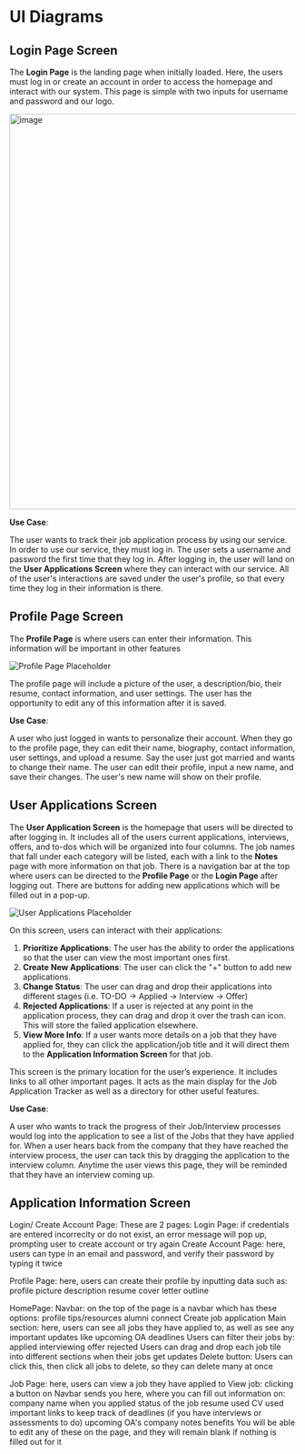 # UI Diagrams

## Login Page Screen

The **Login Page** is the landing page when initially loaded. Here, the users must log in or create an account in order to access the homepage and interact with our system. This page is simple with two inputs for username and password and our logo.

<img width="696" alt="image" src="https://github.com/user-attachments/assets/9f0d670b-ea01-48f6-9b15-eaac10f7c507">

**Use Case**:

The user wants to track their job application process by using our service. In order to use our service, they must log in. The user sets a username and password the first time that they log in. After logging in, the user will land on the **User Applications Screen** where they can interact with our service. All of the user's interactions are saved under the user's profile, so that every time they log in their information is there.

## Profile Page Screen

The **Profile Page** is where users can enter their information. This information will be important in other features

![Profile Page Placeholder](...)

The profile page will include a picture of the user, a description/bio, their resume, contact information, and user settings. The user has the opportunity to edit any of this information after it is saved.

**Use Case**:

A user who just logged in wants to personalize their account. When they go to the profile page, they can edit their name, biography, contact information, user settings, and upload a resume. Say the user just got married and wants to change their name. The user can edit their profile, input a new name, and save their changes. The user's new name will show on their profile.

## User Applications Screen

The **User Application Screen** is the homepage that users will be directed to after logging in. It includes all of the users current applications, interviews, offers, and to-dos which will be organized into four columns. The job names that fall under each category will be listed, each with a link to the **Notes** page with more information on that job. There is a navigation bar at the top where users can be directed to the **Profile Page** or the **Login Page** after logging out. There are buttons for adding new applications which will be filled out in a pop-up.

![User Applications Placeholder](...)

On this screen, users can interact with their applications:

1. **Prioritize Applications**: The user has the ability to order the applications so that the user can view the most important ones first.
2. **Create New Applications**: The user can click the "+" button to add new applications.
3. **Change Status**: The user can drag and drop their applications into different stages (i.e. TO-DO -> Applied -> Interview -> Offer)
4. **Rejected Applications**: If a user is rejected at any point in the application process, they can drag and drop it over the trash can icon. This will store the failed application elsewhere.
5. **View More Info**: If a user wants more details on a job that they have applied for, they can click the application/job title and it will direct them to the **Application Information Screen** for that job.

This screen is the primary location for the user’s experience. It includes links to all other important pages. It acts as the main display for the Job Application Tracker as well as a directory for other useful features.

**Use Case**: 

A user who wants to track the progress of their Job/Interview processes would log into the application to see a list of the Jobs that they have applied for. When a user hears back from the company that they have reached the interview process, the user can tack this by dragging the application to the interview column. Anytime the user views this page, they will be reminded that they have an interview coming up.

## Application Information Screen




Login/ Create Account Page:
These are 2 pages:
    Login Page:
        if credentials are entered incorreclty or do not exist, an error message will pop up, prompting user to create account or try again
    Create Account Page:
        here, users can type in an email and password, and verify their password by typing it twice







Profile Page:
    here, users can create their profile by inputting data such as:
        profile picture
        description
        resume
        cover letter outline



HomePage:
    Navbar:
        on the top of the page is a navbar which has these options:
            profile
            tips/resources
            alumni connect
            Create job application
    Main section:
        here, users can see all jobs they have applied to, as well as see any important updates like upcoming OA deadlines
        Users can filter their jobs by:
            applied
            interviewing
            offer
            rejected
        Users can drag and drop each job tile into different sections when their jobs get updates
    Delete button:
        Users can click this, then click all jobs to delete, so they can delete many at once
    

Job Page:
    here, users can view a job they have applied to
        View job:
            clicking a button on Navbar sends you here, where you can fill out information on:
            company name 
            when you applied
            status of the job
            resume used
            CV used
            important links to keep track of
            deadlines (if you have interviews or assessments to do)
            upcoming OA's
            company notes
            benefits
        You will be able to edit any of these on the page, and they will remain blank if nothing is filled out for it



            
